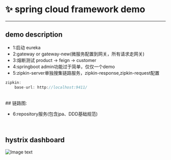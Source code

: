 # :sparkles: spring cloud framework demo

***
##  demo description </br>
+ 1:启动 eureka
+ 2:gateway or gateway-new(微服务配置到网关，所有请求走网关) 
+ 3:熔断测试 product -> feign -> customer
+ 4:springboot admin功能过于简单，仅仅一个demo
+ 5:zipkin-server单独搜集链路服务，zipkin-response,zipkin-request配置
```java
zipkin:
    base-url: http://localhost:9411/
```
</br>
## 链路图:




+ 6:repository服务(包含jpa、DDD基础规范)
</br>

## hystrix dashboard </br> 

![Image text](https://github.com/yugenhai108/spring-cloud/blob/master/dashboard.png)


